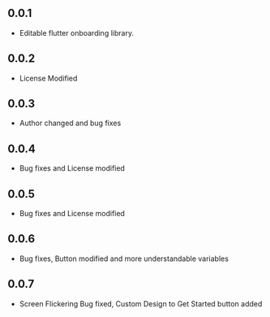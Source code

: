 ## 0.0.1

- Editable flutter onboarding library.

## 0.0.2

- License Modified

## 0.0.3

- Author changed and bug fixes

## 0.0.4

- Bug fixes and License modified

## 0.0.5

- Bug fixes and License modified

## 0.0.6

- Bug fixes, Button modified and more understandable variables

## 0.0.7

- Screen Flickering Bug fixed, Custom Design to Get Started button added
